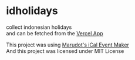 # idholidays
collect indonesian holidays<br>and can be fetched from the [Vercel App](https://idholidays.vercel.app)

This project was using [Marudot's iCal Event Maker](https://ical.marudot.com/)<br>
And this project was licensed under MIT License
